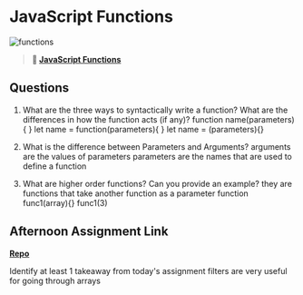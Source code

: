 # JavaScript Functions

![functions](https://bcw.blob.core.windows.net/public/img/function-anatomy.jpg)

> **📖 [JavaScript Functions](https://codeworksacademy.com/fs-student-guide/resources/wk2/02-Functions)**

## Questions

1. What are the three ways to syntactically write a function? What are the differences in how the function acts (if any)?
function name(parameters){
}
let name = function(parameters){
}
let name = (parameters){}

2. What is the difference between Parameters and Arguments?
arguments are the values of parameters
parameters are the names that are used to define a function

3. What are higher order functions? Can you provide an example?
they are functions that take another function as a parameter
function func1(array){} func1(3)

## Afternoon Assignment Link

**[Repo](https://github.com/calvinthurst/warehouse-manager)**

Identify at least 1 takeaway from today's assignment
filters are very useful for going through arrays